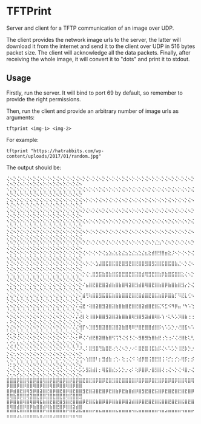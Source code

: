 # TFTPrint

Server and client for a TFTP communication of an image over UDP.

The client provides the network image urls to the server, the latter will download it from the internet and send it to the client over UDP in 516 bytes packet size. The client will acknowledge all the data packets. Finally, after receiving the whole image, it will convert it to "dots" and print it to stdout.

## Usage

Firstly, run the server. It will bind to port 69 by default, so remember to provide the right permissions.

Then, run the client and provide an arbitrary number of image urls as arguments:

    tftprint <img-1> <img-2>

For example:

    tftprint "https://hatrabbits.com/wp-content/uploads/2017/01/random.jpg"

The output should be:

`⢌⠢⡑⢌⠢⡑⢌⠢⡑⢌⠢⡑⢌⠢⡑⢌⠢⡑⢌⠢⡑⢌⠢⡑⢌⠢⡑⢌⠢⡑⢌⠢⡑⢌⠢⡑⢌⠢⡑⢌⠢⡑⢌⠢⡑⢌⠢⡑⢌⠢⡑⢌⠢⡑⢌⠢⡑⢌⠢⡑⢌⠢⡑⢌⠢⡑⢌⠢⡑⢌⠢⡑⢌⠢⡑⢌⠢⡑⢌⠢
⠢⡑⢌⠢⡑⢌⠢⡑⢌⠢⡑⢌⠢⡑⢌⠢⡑⢌⠢⡑⢌⠢⡑⢌⠢⡑⢌⠢⡑⢌⠢⡑⢌⠢⡑⢌⠢⡑⢌⠢⡑⢌⠢⡑⢌⠢⡑⢌⠢⡑⢌⠢⡑⢌⠢⡑⢌⠢⡑⢌⠢⡑⢌⠢⡑⢌⠢⡑⢌⠢⡑⢌⠢⡑⢌⠢⡑⢌⠢⡑
⡑⢌⠢⡑⢌⠢⡑⢌⠢⡑⢌⠢⡑⢌⠢⡑⢌⠢⡑⢌⠢⡑⢌⠢⡑⢌⠢⡑⢌⠢⡑⢌⠢⡑⢌⠢⡑⢌⠢⡑⢌⠢⡑⢌⠢⡑⢌⠢⡑⢌⠢⡑⢌⠢⡑⢌⠢⡑⢌⠢⡑⢌⠢⡑⢌⠢⡑⢌⠢⡑⢌⠢⡑⢌⠢⡑⢌⠢⡑⢌
⢌⠢⡑⢌⠢⡑⢌⠢⡑⢌⠢⡑⢌⠢⡑⢌⠢⡑⢌⠢⡑⢌⠢⡑⢌⠢⡑⢌⠢⡑⢌⠢⡑⢌⠢⡑⢌⠢⡑⢌⠢⡑⢌⠢⡑⢌⠢⡑⢌⠢⡑⢌⠢⡑⢌⠢⡑⢌⠢⡑⢌⠢⡑⢌⠢⡑⢌⠢⡑⢌⠢⡑⢌⠢⡑⢌⠢⡑⢌⠢
⠢⡑⢌⠢⡑⢌⠢⡑⢌⠢⡑⢌⠢⡑⢌⠢⡑⢌⠢⡑⢌⠢⡑⢌⠢⡑⢌⠢⡑⢌⠢⡑⢌⠢⡑⢌⠢⡑⢌⠢⡑⢌⠢⡑⢌⠢⡑⢌⠢⡑⢌⠢⡑⢌⠢⡑⢌⠢⡑⢌⠢⡑⢌⠢⡑⢌⠢⡑⢌⠢⡑⢌⠢⡑⢌⠢⡑⢌⠢⡑
⡑⢌⠢⡑⢌⠢⡑⢌⠢⡑⢌⠢⡑⢌⠢⡑⢌⠢⡑⢌⠢⡑⢌⠢⡑⢌⠢⡑⢌⠢⡑⢌⠢⡑⢌⠢⡑⢌⠢⡑⢌⠢⡑⢌⠢⡑⢌⠢⡑⢌⠢⡑⢌⠢⡑⢌⠢⡑⢌⠢⡑⢌⠢⡑⢌⠢⡑⢌⠢⡑⢌⠢⡑⢌⠢⡑⢌⠢⡑⢌
⢌⠢⡑⢌⠢⡑⢌⠢⡑⢌⠢⡑⢌⠢⡑⢌⠢⡑⢌⠢⡑⢌⠢⡑⢌⠢⡑⢌⠢⡑⢌⠢⡑⢌⠢⡑⢌⠢⡑⢌⠢⡑⢌⠢⡑⣌⣢⠑⢌⠢⡑⢌⠢⡑⢌⠢⡑⢌⠢⡑⢌⠢⡑⢌⠢⡑⢌⠢⡑⢌⠢⡑⢌⠢⡑⢌⠢⡑⢌⠢
⠢⡑⢌⠢⡑⢌⠢⡑⢌⠢⡑⢌⠢⡑⢌⠢⡑⢌⠢⡑⢌⠢⡑⢌⠢⡑⢌⠢⡑⢌⣢⣱⣌⣆⣕⣌⣢⣑⣌⣢⣑⣌⣆⣕⣾⣿⣻⣿⣶⣕⡨⠢⡑⢌⠢⡑⢌⠢⡑⢌⠢⡑⢌⠢⡑⢌⠢⡑⢌⠢⡑⢌⠢⡑⢌⠢⡑⢌⠢⡑
⡑⢌⠢⡑⢌⠢⡑⢌⠢⡑⢌⠢⡑⢌⠢⡑⢌⠢⡑⢌⠢⡑⢌⠢⡑⢌⠢⣱⣼⣿⣯⣿⣯⣿⣟⣿⣻⣟⣿⣟⣿⣿⣻⣿⣻⣽⣿⣯⣿⣯⣿⣷⣌⠢⡑⢌⠢⡑⢌⠢⡑⢌⠢⡑⢌⠢⡑⢌⠢⡑⢌⠢⡑⢌⠢⡑⢌⠢⡑⢌
⢌⠢⡑⢌⠢⡑⢌⠢⡑⢌⠢⡑⢌⠢⡑⢌⠢⡑⢌⠢⡑⢌⠢⡑⢌⢂⣿⣻⣯⣷⣿⣷⣿⣯⣿⣟⣿⣟⣿⣽⣿⣾⢿⣻⣟⣿⣷⡿⣷⣿⣯⣿⣿⣕⢌⠢⡑⢌⠢⡑⢌⠢⡑⢌⠢⡑⢌⠢⡑⢌⠢⡑⢌⠢⡑⢌⠢⡑⢌⠢
⠢⡑⢌⠢⡑⢌⠢⡑⢌⠢⡑⢌⠢⡑⢌⠢⡑⢌⠢⡑⢌⠢⡑⠌⣦⣿⣟⣿⣟⣿⣽⣾⣷⣿⣷⣿⢿⣽⣿⣻⣾⣿⢿⣿⣟⣿⣷⣿⡿⣷⣿⣷⣿⣻⡔⡑⢌⠢⡑⢌⠢⡑⢌⠢⡑⢌⠢⡑⢌⠢⡑⢌⠢⡑⢌⠢⡑⢌⠢⡑
⡑⢌⠢⡑⢌⠢⡑⢌⠢⡑⢌⠢⡑⢌⠢⡑⢌⠢⡑⢌⠢⡑⠌⣾⢛⢷⣿⣿⣻⣯⣿⣯⣷⣿⣷⣿⣿⣟⣿⣟⣿⣾⣿⣟⣿⣯⣷⣿⡿⣿⣷⡋⠻⣟⣇⢊⠢⡑⢌⠢⡑⢌⠢⡑⢌⠢⡑⢌⠢⡑⢌⠢⡑⢌⠢⡑⢌⠢⡑⢌
⢌⠢⡑⢌⠢⡑⢌⠢⡑⢌⠢⡑⢌⠢⡑⢌⠢⡑⢌⠢⡑⠌⢬⣟⠐⢽⣿⣽⣿⣻⣽⣿⣽⣷⣿⣷⣿⣟⣿⣟⣿⣽⣾⣿⣟⣿⣍⠫⣋⠪⠻⡿⣤⠘⠳⠡⢑⢌⠢⡑⢌⠢⡑⢌⠢⡑⢌⠢⡑⢌⠢⡑⢌⠢⡑⢌⠢⡑⢌⠢
⠢⡑⢌⠢⡑⢌⠢⡑⢌⠢⡑⢌⠢⡑⢌⠢⡑⢌⠢⡑⠌⡌⢜⡇⢕⢸⣿⡷⣿⣿⣻⣽⣿⣽⣷⣿⣷⣿⢿⣻⣿⣻⣽⣾⣿⢿⡧⢱⠐⢅⠣⡡⡹⣿⣷⢐⢐⠄⠕⢌⠢⡑⢌⠢⡑⢌⠢⡑⢌⠢⡑⢌⠢⡑⢌⠢⡑⢌⠢⡑
⡑⢌⠢⡑⢌⠢⡑⢌⠢⡑⢌⠢⡑⢌⠢⡑⢌⠢⡑⠌⢌⢌⢺⡏⠢⣹⣿⣻⣿⣽⣿⣿⣽⣿⣽⣷⣿⢿⠿⡛⣿⣟⣿⣿⣾⣿⡯⢢⠡⡡⡑⡐⢜⣿⣯⠢⠡⡡⡑⢅⢑⢌⠢⡑⢌⠢⡑⢌⠢⡑⢌⠢⡑⢌⠢⡑⢌⠢⡑⢌
⢌⠢⡑⢌⠢⡑⢌⠢⡑⢌⠢⡑⢌⠢⡑⢌⠢⡑⠌⢌⠢⡂⠟⢌⠌⣾⣟⣿⣽⣿⣷⣿⢫⢩⢙⢌⢪⢘⢌⠢⣻⣿⣻⣳⣿⣷⣟⢐⢑⢐⠌⢌⢜⣿⣗⢅⢃⢂⢊⢂⢆⠢⡑⢌⠢⡑⢌⠢⡑⢌⠢⡑⢌⠢⡑⢌⠢⡑⢌⠢
⠢⡑⢌⠢⡑⢌⠢⡑⢌⠢⡑⢌⠢⡑⢌⠢⡑⠌⢌⠢⡑⠌⠜⢄⠅⣿⣻⣿⢙⣷⣿⣟⢔⢑⢌⠢⡑⡐⠔⠅⣿⣟⣿⢸⣯⣷⡯⢌⠢⠡⡡⡑⢸⣟⡷⡑⡐⡑⢌⢂⠢⡑⢌⠢⡑⢌⠢⡑⢌⠢⡑⢌⠢⡑⢌⠢⡑⢌⠢⡑
⡑⢌⠢⡑⢌⠢⡑⢌⠢⡑⢌⠢⡑⢌⠢⡑⠌⢌⠢⡑⠌⢌⢊⠢⢱⣿⣿⠇⡆⣻⣾⣷⢐⢑⠄⢕⢐⢌⠪⠨⣾⡿⣿⢨⣿⣟⣿⢨⠨⡊⡂⡊⡢⢿⡯⡂⡪⠨⡂⡢⡑⢌⠢⡑⢌⠢⡑⢌⠢⡑⢌⠢⡑⢌⠢⡑⢌⠢⡑⢌
⢌⠢⡑⢌⠢⡑⢌⠢⡑⢌⠢⡑⢌⠢⡑⢌⢌⠢⡑⢌⢌⠢⡡⡡⣻⣽⣾⡇⡂⢿⣯⣿⣎⡢⡡⡑⡐⢔⠅⢕⡿⣿⡿⡐⣿⣻⣿⢜⢐⢌⠢⡑⢌⠺⣿⡐⢌⢌⢂⠢⡊⡢⡑⢌⠢⡑⢌⠢⡑⢌⠢⡑⢌⠢⡑⢌⠢⡑⢌⠢
⣿⣿⣿⡿⣿⣿⢿⣿⡿⣿⣿⢿⣿⡿⣿⡿⣿⡿⣿⡿⣿⡿⣿⣟⣿⣟⣿⡿⣿⡿⣟⣿⣻⣿⣟⣿⣿⣿⣿⡿⣿⡿⣿⡿⣿⣟⣿⡿⣿⡿⣿⡿⣿⣿⢿⣿⢿⡿⣿⣿⡿⣿⡿⣿⣿⢿⣿⡿⣿⣿⢿⣿⡿⣿⣿⢿⣿⡿⣿⣿
⣿⡿⣾⣿⣟⣿⢿⣻⡿⣿⣽⣿⣟⣿⡿⣿⣟⣿⡿⣿⣟⣿⣿⣻⣟⣿⣽⣿⣟⣿⡿⣟⣿⣷⡿⣟⣷⣿⣾⡿⣿⣻⣟⣿⣟⣯⣿⡿⣟⣿⣟⣿⣟⣿⣟⣿⡿⣿⢿⣷⣿⡿⣿⢿⣽⣿⣟⣿⣿⣽⣿⣟⣿⣟⣿⢿⣯⣿⣿⣻
⣿⡿⣿⣷⣿⢿⣿⢿⣿⢿⣯⣷⣿⣟⣿⣟⣿⣻⣿⣟⣿⣿⣾⡿⣟⣿⣯⣷⣿⡿⣿⡿⣿⣷⣿⡿⣿⣽⣾⣿⡿⣿⣟⣿⣟⣿⣯⣿⣿⣟⣿⣟⣿⣯⣿⣟⣿⣿⢿⣿⣾⣿⡿⣿⡿⣷⣿⣿⣾⢿⣷⣿⣟⣿⡿⣿⣿⣽⣾⣿
⠛⠛⠛⠓⠛⠛⠛⠛⠛⠛⠛⠋⠛⠛⠛⠛⠛⠛⠋⠛⠛⠚⠓⠛⠛⠛⠋⠛⠓⠛⠛⠛⠛⠓⠛⠛⠛⠛⠙⠓⠛⠛⠛⠛⠛⠛⠙⠛⠚⠛⠛⠛⠛⠙⠛⠛⠋⠛⠛⠛⠚⠓⠛⠛⠛⠛⠓⠛⠚⠛⠛⠚⠛⠛⠛⠛⠙⠛⠙⠛`